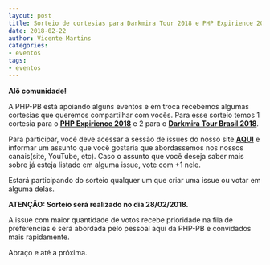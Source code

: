 ```yaml
---
layout: post
title: Sorteio de cortesias para Darkmira Tour 2018 e PHP Expirience 2018
date: 2018-02-22
author: Vicente Martins
categories:
- eventos
tags:
- eventos
---
```

**Alô comunidade!**

A PHP-PB está apoiando alguns eventos e em troca recebemos algumas
cortesias que queremos compartilhar com vocês. Para esse sorteio temos 1 cortesia
para o **[PHP Expirience 2018](https://eventos.imasters.com.br/phpexperience/)**
e 2 para o **[Darkmira Tour Brasil 2018](https://php.darkmiratour.rocks/2018)**.

Para participar, você deve acessar a sessão de issues do nosso site
**[AQUI](https://github.com/php-pb/php-pb.github.io/issues)** e informar um
assunto que você gostaria que abordassemos nos nossos canais(site, YouTube, etc).
Caso o assunto que você deseja saber mais sobre já esteja listado em alguma issue,
vote com +1 nele.

Estará participando do sorteio qualquer um que criar uma issue ou votar em alguma
delas.

**ATENÇÃO: Sorteio será realizado no dia 28/02/2018.** 

A issue com maior quantidade de votos recebe prioridade na fila de preferencias
e será abordada pelo pessoal aqui da PHP-PB e convidados mais rapidamente.

Abraço e até a próxima.
